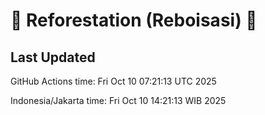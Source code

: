 
# 🌳 Reforestation (Reboisasi) 🌲

## Last Updated

GitHub Actions time: Fri Oct 10 07:21:13 UTC 2025

Indonesia/Jakarta time: Fri Oct 10 14:21:13 WIB 2025
